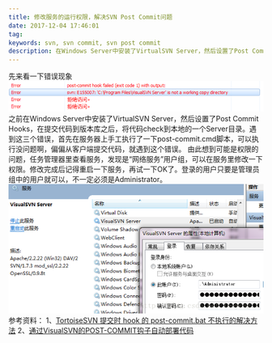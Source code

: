 ```yaml
---
title: 修改服务的运行权限，解决SVN Post Commit问题
date: 2017-12-04 17:46:01
tag: 
keywords: svn, svn commit, svn post commit
description: 在Windows Server中安装了VirtualSVN Server，然后设置了Post Commit Hooks，在提交代码到版本库之后，将代码check到本地的一个Server目录。
---
```


先来看一下错误现象
![](20171204-svn-commit/39469-20171204174550060-1733925531.png)
之前在Windows Server中安装了VirtualSVN Server，然后设置了Post Commit Hooks，在提交代码到版本库之后，将代码check到本地的一个Server目录。遇到这三个错误，首先在服务器上手工执行了一下post-commit.cmd脚本，可以执行没问题啊，偏偏从客户端提交代码，就遇到这个错误。
由此想到可能是权限的问题，任务管理器里查看服务，发现是“网络服务”用户组，可以在服务里修改一下权限。修改完成后记得重启一下服务，再试一下OK了。登录的用户只要是管理员组中的用户就可以，不一定必须是Administrator。
![](20171204-svn-commit/39469-20171204174603497-607265840.png)
参考资料：
1、[TortoiseSVN 提交时 hook 的 post-commit.bat 不执行的解决方法](http://blog.csdn.net/leeyongit/article/details/28874133)
2、[通过VisualSVN的POST-COMMIT钩子自动部署代码](http://blog.csdn.net/sinat_30999181/article/details/48208987)













